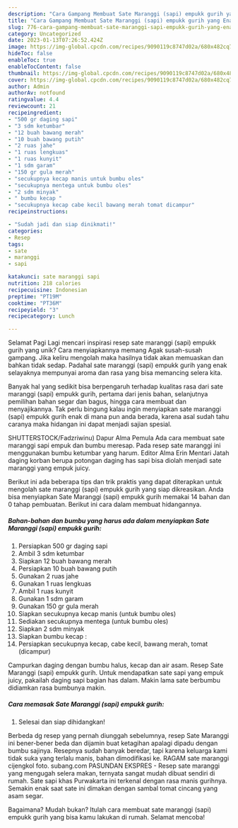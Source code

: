 ```yaml
---
description: "Cara Gampang Membuat Sate Maranggi (sapi) empukk gurih yang Enak, Sempurna"
title: "Cara Gampang Membuat Sate Maranggi (sapi) empukk gurih yang Enak, Sempurna"
slug: 776-cara-gampang-membuat-sate-maranggi-sapi-empukk-gurih-yang-enak-sempurna
category: Uncategorized
date: 2023-01-13T07:26:52.424Z
image: https://img-global.cpcdn.com/recipes/9090119c8747d02a/680x482cq70/sate-maranggi-sapi-empukk-gurih-foto-resep-utama.jpg
hideToc: false
enableToc: true
enableTocContent: false
thumbnail: https://img-global.cpcdn.com/recipes/9090119c8747d02a/680x482cq70/sate-maranggi-sapi-empukk-gurih-foto-resep-utama.jpg
cover: https://img-global.cpcdn.com/recipes/9090119c8747d02a/680x482cq70/sate-maranggi-sapi-empukk-gurih-foto-resep-utama.jpg
author: Admin
authorAv: notfound
ratingvalue: 4.4
reviewcount: 21
recipeingredient:
- "500 gr daging sapi"
- "3 sdm ketumbar"
- "12 buah bawang merah"
- "10 buah bawang putih"
- "2 ruas jahe"
- "1 ruas lengkuas"
- "1 ruas kunyit"
- "1 sdm garam"
- "150 gr gula merah"
- "secukupnya kecap manis untuk bumbu oles"
- "secukupnya mentega untuk bumbu oles"
- "2 sdm minyak"
- " bumbu kecap "
- "secukupnya kecap cabe kecil bawang merah tomat dicampur"
recipeinstructions:

- "Sudah jadi dan siap dinikmati!"
categories:
- Resep
tags:
- sate
- maranggi
- sapi

katakunci: sate maranggi sapi 
nutrition: 218 calories
recipecuisine: Indonesian
preptime: "PT19M"
cooktime: "PT36M"
recipeyield: "3"
recipecategory: Lunch

---
```



Selamat Pagi Lagi mencari inspirasi resep sate maranggi (sapi) empukk gurih yang unik? Cara menyiapkannya memang Agak susah-susah gampang. Jika keliru mengolah maka hasilnya tidak akan memuaskan dan bahkan tidak sedap. Padahal sate maranggi (sapi) empukk gurih yang enak selayaknya mempunyai aroma dan rasa yang bisa memancing selera kita.


Banyak hal yang sedikit bisa berpengaruh terhadap kualitas rasa dari sate maranggi (sapi) empukk gurih, pertama dari jenis bahan, selanjutnya pemilihan bahan segar dan bagus, hingga cara membuat dan menyajikannya. Tak perlu bingung kalau ingin menyiapkan sate maranggi (sapi) empukk gurih enak di mana pun anda berada, karena asal sudah tahu caranya maka hidangan ini dapat menjadi sajian spesial.

SHUTTERSTOCK/Fadzriwinu) Dapur Alma Pemula Ada cara membuat sate maranggi sapi empuk dan bumbu meresap. Pada resep sate maranggi ini menggunakan bumbu ketumbar yang harum. Editor Alma Erin Mentari Jatah daging korban berupa potongan daging has sapi bisa diolah menjadi sate maranggi yang empuk juicy.


Berikut ini ada beberapa tips dan trik praktis yang dapat diterapkan untuk mengolah sate maranggi (sapi) empukk gurih yang siap dikreasikan. Anda bisa menyiapkan Sate Maranggi (sapi) empukk gurih memakai 14 bahan dan 0 tahap pembuatan. Berikut ini cara dalam membuat hidangannya.

<!--inarticleads1-->

##### Bahan-bahan dan bumbu yang harus ada dalam menyiapkan Sate Maranggi (sapi) empukk gurih:

1. Persiapkan 500 gr daging sapi
1. Ambil 3 sdm ketumbar
1. Siapkan 12 buah bawang merah
1. Persiapkan 10 buah bawang putih
1. Gunakan 2 ruas jahe
1. Gunakan 1 ruas lengkuas
1. Ambil 1 ruas kunyit
1. Gunakan 1 sdm garam
1. Gunakan 150 gr gula merah
1. Siapkan secukupnya kecap manis (untuk bumbu oles)
1. Sediakan secukupnya mentega (untuk bumbu oles)
1. Siapkan 2 sdm minyak
1. Siapkan  bumbu kecap :
1. Persiapkan secukupnya kecap, cabe kecil, bawang merah, tomat (dicampur)


Campurkan daging dengan bumbu halus, kecap dan air asam. Resep Sate Maranggi (sapi) empukk gurih. Untuk mendapatkan sate sapi yang empuk juicy, pakailah daging sapi bagian has dalam. Makin lama sate berbumbu didiamkan rasa bumbunya makin. 

<!--inarticleads2-->

##### Cara memasak Sate Maranggi (sapi) empukk gurih:


1. Selesai dan siap dihidangkan!

Berbeda dg resep yang pernah diunggah sebelumnya, resep Sate Maranggi ini bener-bener beda dan dijamin buat ketagihan apalagi dipadu dengan bumbu sajinya. Resepnya sudah banyak beredar, tapi karena keluarga kami tidak suka yang terlalu manis, bahan dimodifikasi ke. RAGAM sate maranggi cijengkol foto. subang.com PASUNDAN EKSPRES - Resep sate maranggi yang mengugah selera makan, ternyata sangat mudah dibuat sendiri di rumah. Sate sapi khas Purwakarta ini terkenal dengan rasa manis gurihnya. Semakin enak saat sate ini dimakan dengan sambal tomat cincang yang asam segar. 

Bagaimana? Mudah bukan? Itulah cara membuat sate maranggi (sapi) empukk gurih yang bisa kamu lakukan di rumah. Selamat mencoba!
